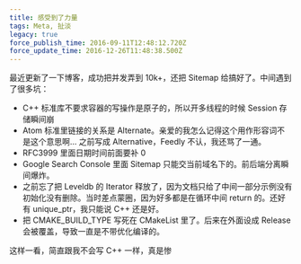 ```yaml
---
title: 感受到了力量
tags: Meta, 扯淡
legacy: true
force_publish_time: 2016-09-11T12:48:12.720Z
force_update_time: 2016-12-26T11:48:38.500Z
---
```


最近更新了一下博客，成功把并发弄到 10k+，还把 Sitemap 给搞好了。中间遇到了很多坑：

- C++ 标准库不要求容器的写操作是原子的，所以开多线程的时候 Session 存储瞬间崩
- Atom 标准里链接的关系是 Alternate。亲爱的我怎么记得这个用作形容词不是这个意思啊... 之前写成 Alternative，Feedly 不认，我还骂了一通。
- RFC3999 里面日期时间前面要补 0
- Google Search Console 里面 Sitemap 只能交当前域名下的。前后端分离瞬间爆炸。
- 之前忘了把 Leveldb 的 Iterator 释放了，因为文档只给了中间一部分示例没有初始化没有删除。当时差点蒙圈，因为好多都是在循环中间 return 的。还好有 unique\_ptr，我只能说 C++ 还是好。
- 把 CMAKE\_BUILD\_TYPE 写死在 CMakeList 里了。后来在外面设成 Release 会被覆盖，导致一直是不带优化编译的。

这样一看，简直跟我不会写 C++ 一样，真是惨
